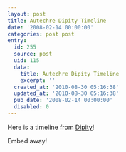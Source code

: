 ```yaml
---
layout: post
title: Autechre Dipity Timeline
date: '2008-02-14 00:00:00'
categories: post post
entry:
  id: 255
  source: post
  uid: 115
  data:
    title: Autechre Dipity Timeline
    excerpt: ''
  created_at: '2010-08-30 05:16:38'
  updated_at: '2010-08-30 05:16:38'
  pub_date: '2008-02-14 00:00:00'
  disabled: 0
---
```


Here is a timeline from <a href="http://www.dipity.com/">Dipity</a>!

<script>var dipity_options = {
  width:'800',
  height:'500'
};</script>
<script src="http://www.dipity.com/timeline/Autechre/embed"></script>

Embed away!
